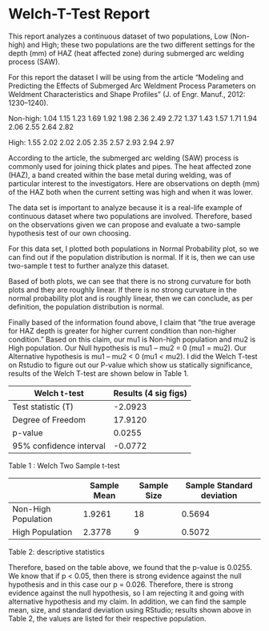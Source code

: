 # Welch-T-Test Report

This report analyzes a continuous dataset of two populations, Low (Non-high) and High; these two populations are the two different settings for the depth (mm) of HAZ (heat affected zone) during submerged arc welding process (SAW). 

For this report the dataset I will be using from the article “Modeling and Predicting the Effects of Submerged Arc Weldment Process Parameters on Weldment Characteristics and Shape Profiles” (J. of Engr. Manuf., 2012: 1230–1240).

Non-high: 1.04 1.15 1.23 1.69 1.92 1.98 2.36 2.49 2.72 1.37 1.43 1.57 1.71 1.94 2.06 2.55 2.64 2.82

High: 1.55 2.02 2.02 2.05 2.35 2.57 2.93 2.94 2.97


According to the article, the submerged arc welding (SAW) process is commonly used for joining thick plates and pipes. The heat affected zone (HAZ), a band created within the base metal during welding, was of particular interest to the investigators. Here are observations on depth (mm) of the HAZ both when the current setting was high and when it was lower.

The data set is important to analyze because it is a real-life example of continuous dataset where two populations are involved. Therefore, based on the observations given we can propose and evaluate a two-sample hypothesis test of our own choosing.

For this data set, I plotted both populations in Normal Probability plot, so we can find out if the population distribution is normal. If it is, then we can use two-sample t test to further analyze this dataset. 

Based of both plots, we can see that there is no strong curvature for both plots and they are roughly linear. If there is no strong curvature in the normal probability plot and is roughly linear, then we can conclude, as per definition, the population distribution is normal.
	
Finally based of the information found above, I claim that “the true average for HAZ depth is greater for higher current condition than non-higher condition.” Based on this claim, our mu1 is Non-high population and mu2 is High population. Our Null hypothesis is mu1 – mu2 = 0 (mu1 = mu2). Our Alternative hypothesis is mu1 – mu2 < 0 (mu1 < mu2). I did the Welch T-test on Rstudio to figure out our P-value which show us statically significance, results of the Welch T-test are shown below in Table 1.

| Welch t-test | Results (4 sig figs) |
| ------------- | ------------- |
| Test statistic (T) | -2.0923 |
| Degree of Freedom | 17.9120 |
| p-value | 0.0255 |
| 95% confidence interval | -0.0772 |

Table 1	: Welch Two Sample t-test

| | Sample Mean | Sample Size | Sample Standard deviation |
| ------------- | ------------- | ------------- | ------------- |
| Non-High Population | 1.9261 | 18 | 0.5694 |
| High Population | 2.3778 | 9 | 0.5072 |

Table 2: descriptive statistics
	
Therefore, based on the table above, we found that the p-value is 0.0255. We know that if p < 0.05, then there is strong evidence against the null hypothesis and in this case our p = 0.026. Therefore, there is strong evidence against the null hypothesis, so I am rejecting it and going with alternative hypothesis and my claim. In addition, we can find the sample mean, size, and standard deviation using RStudio; results shown above in Table 2, the values are listed for their respective population.
